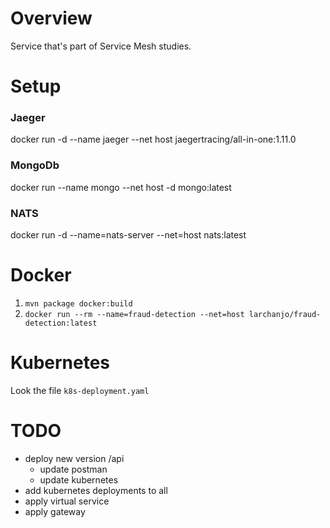 # Overview

Service that's part of Service Mesh studies.

# Setup

### Jaeger

docker run -d --name jaeger --net host jaegertracing/all-in-one:1.11.0

### MongoDb

docker run --name mongo --net host -d mongo:latest

### NATS

docker run -d --name=nats-server --net=host nats:latest

# Docker

1. `mvn package docker:build`
2. `docker run --rm --name=fraud-detection --net=host larchanjo/fraud-detection:latest`

# Kubernetes

Look the file `k8s-deployment.yaml`

# TODO

- deploy new version /api
  - update postman
  - update kubernetes
- add kubernetes deployments to all
- apply virtual service
- apply gateway